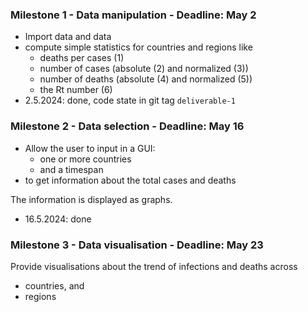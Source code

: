 ### Milestone 1 - Data manipulation - Deadline: May 2

* Import data and data 
* compute simple statistics for countries and regions like
  * deaths per cases (1)
  * number of cases (absolute (2) and normalized (3)) 
  * number of deaths (absolute (4) and normalized (5)) 
  * the Rt number (6)
* 2.5.2024: done, code state in git tag `deliverable-1`

### Milestone 2 - Data selection - Deadline: May 16

* Allow the user to input in a GUI:
  * one or more countries
  * and a timespan
* to get information about the total cases and deaths

The information is displayed as graphs.
* 16.5.2024: done

### Milestone 3 - Data visualisation - Deadline: May 23

Provide visualisations about the trend of infections and deaths across 
* countries, and
* regions